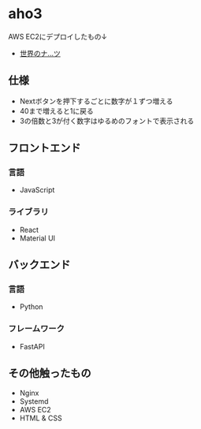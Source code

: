 # aho3
AWS EC2にデプロイしたもの↓

- [世界のナ…ツ](http://13.56.13.106/)

## 仕様
- Nextボタンを押下するごとに数字が１ずつ増える
- 40まで増えると1に戻る
- 3の倍数と3が付く数字はゆるめのフォントで表示される

## フロントエンド
### 言語
- JavaScript

### ライブラリ
- React
- Material UI


## バックエンド
### 言語
- Python

### フレームワーク
- FastAPI

## その他触ったもの
- Nginx
- Systemd
- AWS EC2
- HTML & CSS
